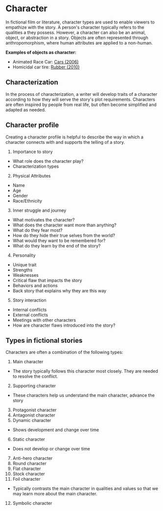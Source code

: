 # Character

In fictional film or literature, character types are used to enable viewers to empathize with the story. A person's character typically refers to the qualities a they possess. However, a character can also be an animal, object, or abstraction in a story. Objects are often represented through anthropomorphism, where human attributes are applied to a non-human.

**Examples of objects as character:**

- Animated Race Car: [Cars (2006)](http://www.imdb.com/title/tt0317219/)
- Homicidal car tire: [Rubber (2010)](http://www.imdb.com/title/tt1612774/)

## Characterization

In the process of characterization, a writer will develop traits of a character according to how they will serve the story's plot requirements. Characters are often inspired by people from real life, but often become simplified and adapted as needed.

## Character profile

Creating a character profile is helpful to describe the way in which a character connects with and supports the telling of a story. 

1. Importance to story
  - What role does the character play?
  - Characterization types
2. Physical Attributes
  - Name
  - Age
  - Gender
  - Race/Ethnicity
3. Inner struggle and journey
  - What motivates the character?
  - What does the character want more than anything?
  - What do they fear most?
  - How do they hide their true selves from the world?
  - What would they want to be remembered for?
  - What do they learn by the end of the story?
4. Personality
  - Unique trait
  - Strengths
  - Weaknesses
  - Critical flaw that impacts the story
  - Behaviors and actions
  - Back story that explains why they are this way
5. Story interaction
  - Internal conflicts
  - External conflicts
  - Meetings with other characters
  - How are character flaws introduced into the story?


## Types in fictional stories

Characters are often a combination of the following types:

1. Main character
  - The story typically follows this character most closely. They are needed to resolve the conflict.
2. Supporting character
  - These characters help us understand the main character, advance the story
3. Protagonist character
4. Antagonist character
5. Dynamic character
  - Shows development and change over time
6. Static character
  - Does not develop or change over time
7. Anti-hero character
8. Round character
9. Flat character
10. Stock character
11. Foil character
  - Typically contrasts the main character in qualities and values so that we may learn more about the main character.
12. Symbolic character


